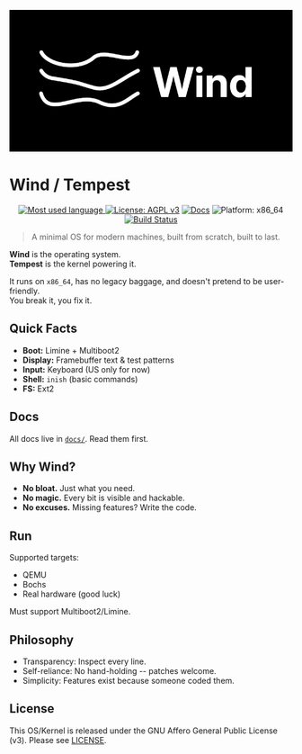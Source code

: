 ![Wind Logo (Wide Version)](logo/wind_wide.png)

# Wind / Tempest

<!-- Badges -->
<p align="center">
  <a href="https://github.com/wind-tempest/wind/tree/main/src">
    <img src="https://img.shields.io/github/languages/top/wind-tempest/wind?logo=c&label=" alt="Most used language">
  </a>
  <a href="https://www.gnu.org/licenses/agpl-3.0"><img src="https://img.shields.io/badge/license-AGPLv3-blue.svg" alt="License: AGPL v3"></a>
  <a href="docs/Main.md"><img src="https://img.shields.io/badge/docs-available-brightgreen.svg" alt="Docs"></a>
  <img src="https://img.shields.io/badge/platform-x86__64-lightgrey.svg" alt="Platform: x86_64">
  <a href="https://github.com/wind-tempest/wind/actions/workflows/build.yml?branch=main">
    <img src="https://github.com/wind-tempest/wind/actions/workflows/build.yml/badge.svg?branch=main" alt="Build Status">
  </a>
</p>

> A minimal OS for modern machines, built from scratch, built to last.

**Wind** is the operating system.  
**Tempest** is the kernel powering it.

It runs on `x86_64`, has no legacy baggage, and doesn't pretend to be user-friendly.  
You break it, you fix it.

## Quick Facts

- **Boot:** Limine + Multiboot2  
- **Display:** Framebuffer text & test patterns  
- **Input:** Keyboard (US only for now)  
- **Shell:** `inish` (basic commands)
- **FS:** Ext2

## Docs

All docs live in [`docs/`](docs/Main.md). Read them first.

## Why Wind?

- **No bloat.** Just what you need.  
- **No magic.** Every bit is visible and hackable.  
- **No excuses.** Missing features? Write the code.

## Run

Supported targets:

- QEMU
- Bochs
- Real hardware (good luck)

Must support Multiboot2/Limine.

## Philosophy

- Transparency: Inspect every line.
- Self-reliance: No hand-holding -- patches welcome.
- Simplicity: Features exist because someone coded them.

## License

This OS/Kernel is released under the GNU Affero General Public License (v3). Please see [LICENSE](LICENSE.md).